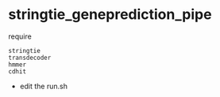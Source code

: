 # stringtie_geneprediction_pipe

require
```
stringtie
transdecoder
hmmer
cdhit
```
- edit the run.sh 
